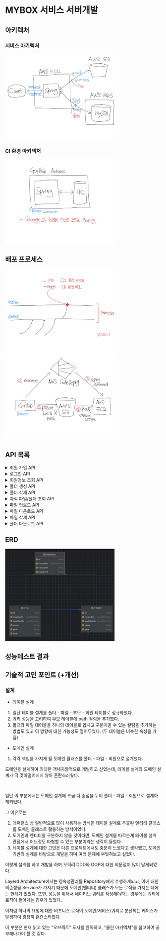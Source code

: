 # MYBOX 서비스 서버개발

## 아키텍처
### 서비스 아키텍처
<img src="./docs-img/service_architecture.jpg"  width="70%" height="50%"/>

### CI 환경 아키텍처
<img src="./docs-img/ci_env_architecture.jpg"  width="70%" height="50%"/>

## 배포 프로세스
<img src="./docs-img/branch_strategy.jpg"  width="70%" height="50%"/>
<img src="./docs-img/deploy_process.jpg"  width="70%" height="50%"/>

## API 목록

<details>
<summary> 회원 가입 API </summary>
<div markdown="1">

- method: POST
- url: /api/v1/members
- request
   ```
  {
      "id": "test_id",
      "password": "test1234!@",
      "nickname": "테스트"
   }
  ```
- response
   ```
  {
      "success": true,
      "errorCode": "00000000",
      "content": "test_id"
   }
  ```
  ```
  {
      "success": false,
      "errorCode": "MBER0001",
      "content": "Member who already exists."
   }
  ```
</div>
</details>

<details>
<summary> 로그인 API </summary>
<div markdown="1">

- method: POST
- url: /api/v1/login
- request
   ```
  {
      "id": "strings",
      "password": "strings"
   }
  ```
- response
   ```
  {
      "id": "strings",
      "password": "strings"
   }
  ```
</div>
</details>

<details>
<summary> 회원정보 조회 API </summary>
<div markdown="1">

- method: POST
- url: /api/v1/members
- request
   ```
  {
      "id": "strings",
      "password": "strings"
   }
  ```
- response
   ```
  {
      "id": "strings",
      "password": "strings"
   }
  ```
</div>
</details>

<details>
<summary> 폴더 생성 API </summary>
<div markdown="1">

- method: POST
- url: /api/v1/members
- request
   ```
  {
      "id": "strings",
      "password": "strings"
   }
  ```
- response
   ```
  {
      "id": "strings",
      "password": "strings"
   }
  ```
</div>
</details>

<details>
<summary> 폴더 삭제 API </summary>
<div markdown="1">

- method: POST
- url: /api/v1/members
- request
   ```
  {
      "id": "strings",
      "password": "strings"
   }
  ```
- response
   ```
  {
      "id": "strings",
      "password": "strings"
   }
  ```
</div>
</details>

<details>
<summary> 자식 파일/폴더 조회 API </summary>
<div markdown="1">

- method: POST
- url: /api/v1/members
- request
   ```
  {
      "id": "strings",
      "password": "strings"
   }
  ```
- response
   ```
  {
      "id": "strings",
      "password": "strings"
   }
  ```
</div>
</details>

<details>
<summary> 파일 업로드 API </summary>
<div markdown="1">

- method: POST
- url: /api/v1/members
- request
   ```
  {
      "id": "strings",
      "password": "strings"
   }
  ```
- response
   ```
  {
      "id": "strings",
      "password": "strings"
   }
  ```
</div>
</details>

<details>
<summary> 파일 다운로드 API </summary>
<div markdown="1">

- method: POST
- url: /api/v1/members
- request
   ```
  {
      "id": "strings",
      "password": "strings"
   }
  ```
- response
   ```
  {
      "id": "strings",
      "password": "strings"
   }
  ```
</div>
</details>

<details>
<summary> 파일 삭제 API </summary>
<div markdown="1">

- method: POST
- url: /api/v1/members
- request
   ```
  {
      "id": "strings",
      "password": "strings"
   }
  ```
- response
   ```
  {
      "id": "strings",
      "password": "strings"
   }
  ```
</div>
</details>

<details>
<summary> 폴더 다운로드 API </summary>
<div markdown="1">

- method: POST
- url: /api/v1/members
- request
   ```
  {
      "id": "strings",
      "password": "strings"
   }
  ```
- response
   ```
  {
      "id": "strings",
      "password": "strings"
   }
  ```
</div>
</details>

## ERD
<img src="./docs-img/erd.png"  width="70%" height="50%"/>

## 성능테스트 결과

## 기술적 고민 포인트 (+개선)
### 설계
- 테이블 설계
1. 일단 테이블 설계를 폴더 - 파일 - 부모 - 회원 테이블로 정규화했다.
2. 쿼리 성능을 고려하여 부모 테이블에 path 컬럼을 추가했다.
3. 폴더와 파일 테이블을 하나의 테이블로 합치고 구분지을 수 있는 컬럼을 추가하는 방법도 있고 이 방향에 대한 가능성도 열어두었다.
   (두 테이블은 비슷한 속성을 가짐)



- 도메인 설계
1. 각각 책임을 가지게 될 도메인 클래스를 폴더 - 파일 - 회원으로 설계했다.


도메인을 설계하여 최대한 객체지향적으로 개발하고 싶었는데, 테이블 설계와 도메인 설계가 딱 맞아떨어지지 않아 혼란스러웠다.

<br>



일단 이 부분에서는 도메인 설계에 조금 더 중점을 두어 폴더 - 파일 - 회원으로 설계하게되었다.

그 이유로는

1. 레퍼런스 상 일반적으로 많이 사용하는 방식은 테이블 설계로 추출된 엔티티 클래스를 도메인 클래스로 활용하는 방식이었다.
2. 도메인과 엔티티를 구분하지 않을 것이라면, 도메인 설계를 따르는게 테이블 설계 관점에서 어느정도 타협할 수 있는 부분이라는 생각이 들었다. 
3. 테이블 설계에 대한 고민은 다른 프로젝트에서도 충분히 느꼈다고 생각했고, 도메인 기반의 설계를 바탕으로 개발을 하며 여러 문제에 부딪혀보고 싶었다.

이렇게 설계를 하고 개발을 하며 오히려 DDD와 OOP에 대한 의문점이 많이 남게되었다.

Layerd Architecture에서는 영속성관리를 Repository에서 수행하게되고, 이에 대한 의존성을 Service가 가지기 때문에 도메인(엔티티) 클래스가 모든 로직을 가지는 데에는 한계가 있었다.  또한, 성능을 위해서 네이티브 쿼리를 작성해야하는 경우에는 쿼리에 로직이 들어가는 경우가 있었다.

이처럼 하나의 요청에 대한 비즈니스 로직이 도메인/서비스/쿼리로 분산되는 케이스가 발생하여 굉장히 혼란스러웠다.

이 부분은 현재 읽고 있는 "오브젝트" 도서를 완독하고, "클린 아키텍쳐"를 참고하여 공부해나가야 할 것 같다.